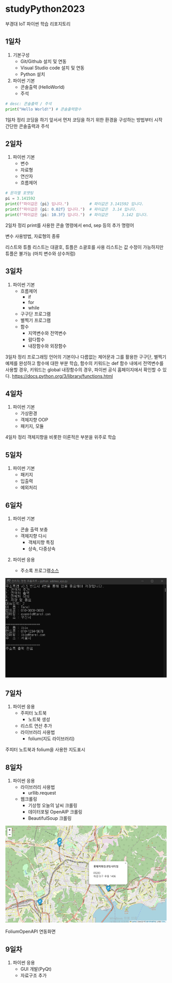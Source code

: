 # studyPython2023
부경대 IoT 파이썬 학습 리포지토리

## 1일차
1. 기본구성
    - Git/Github 설치 및 연동
    - Visual Studio code 설치 및 연동
    - Python 설치
2. 파이썬 기본
    - 콘솔출력 (HelloWorld)
    - 주석

```python
# desc: 콘솔출력 / 주석
print("Hello World!") # 콘솔출력함수
```

1일차 정리
코딩을 하기 앞서서 먼저 코딩을 하기 위한 환경을 구성하는 방법부터 시작
간단한 콘솔출력과 주석

## 2일차
1. 파이썬 기본
    - 변수
    - 자료형
    - 연산자
    - 흐름제어

```python
# 문자열 포맷팅
pi = 3.141592
print(f"파이값은 {pi} 입니다.")         # 파이값은 3.141592 입니다.
print(f"파이값은 {pi: 0.02f} 입니다.")  # 파이값은  3.14 입니다.
print(f"파이값은 {pi: 10.3f} 입니다.")  # 파이값은      3.142 입니다.
```

2일차 정리
print를 사용한 콘솔 명령에서 end, sep 등의 추가 명령어

변수 사용방법, 자료형의 종류

리스트와 튜플
리스트는 대괄호, 튜플은 소괄호를 사용
리스트는 값 수정이 가능하지만 튜플은 불가능 (마치 변수와 상수처럼)

## 3일차
1. 파이썬 기본
    - 흐름제어
        - if
        - for
        - while
    - 구구단 프로그램
    - 별찍기 프로그램
    - 함수
        - 지역변수와 전역변수
        - 람다함수
        - 내장함수와 외장함수


3일차 정리
프로그래밍 언어의 기본이나 다름없는 제어문과 그를 활용한 구구단, 별찍기 예제를 완성하고
함수에 대한 부분 학습, 함수의 키워드는 def
함수 내에서 전역변수를 사용할 경우, 키워드는 global
내장함수의 경우, 파이썬 공식 홈페이지에서 확인할 수 있다.
https://docs.python.org/3/library/functions.html

## 4일차
1. 파이썬 기본
    - 가상환경
    - 객체지향 OOP
    - 패키지, 모듈

4일차 정리
객체지향을 비롯한 이론적은 부분을 위주로 학습

## 5일차
1. 파이썬 기본
    - 패키지
    - 입출력
    - 예외처리

## 6일차
1. 파이썬 기본
    - 콘솔 출력 보충
    - 객체지향 다시
        - 객체지향 특징
        - 상속, 다중상속

2. 파이썬 응용
    - 주소록 프로그램[소스](https://github.com/Tarel-Github/studyPython2023/blob/main/Project/address_app.py)

![실행화면](https://raw.githubusercontent.com/Tarel-Github/studyPython2023/main/images/address_app.png)

## 7일차
1. 파이썬 응용
    - 주피터 노트북
        - 노트북 생성
    - 리스트 연산 추가
    - 라이브러리 사용법
        - folium(지도 라이브러리)

주피터 노트북과 folium을 사용한 지도표시

## 8일차
1. 파이썬 응용
    - 라이브러리 사용법
        - urllib.request
    - 웹크롤링
        - 기상청 오늘의 날씨 크롤링
        - 데이터포털 OpenAIP 크롤링
        - BeautifulSoup 크롤링

![실행화면](https://raw.githubusercontent.com/Tarel-Github/studyPython2023/main/images/jupyter_folium.png)

FoliumOpenAPI 연동화면


## 9일차
1. 파이썬 응용
    - GUI 개발(PyQt)
    - 자료구조 추가

